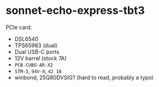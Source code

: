 # sonnet-echo-express-tbt3

PCIe card:

- DSL6540
- TPS65983 (dual)
- Dual USB-C ports
- 12V barrel (stock 7A)
- `PCB-CUBO-AR-X2`
- `STM-5`, `94V-0`, `42 16`
- winbond, 25Q80DVSIG? (hard to read, probably a typo)
